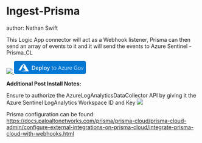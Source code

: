 # Ingest-Prisma
author: Nathan Swift

This Logic App connector will act as a Webhook listener, Prisma can then send an array of events to it and it will send the events to Azure Sentinel - Prisma_CL  

<a href="https://portal.azure.com/#create/Microsoft.Template/uri/https%3A%2F%2Fraw.githubusercontent.com%2FAzure-Sentinel%2FPlaybooks%2Fmaster%2FIngest-Prisma%2Fazuredeploy.json" target="_blank">
    <img src="https://aka.ms/deploytoazurebutton"/>
</a>
<a href="https://portal.azure.us/#create/Microsoft.Template/uri/https%3A%2F%2Fraw.githubusercontent.com%2FAzure-Sentinel%2FPlaybooks%2Fmaster%2FIngest-Prisma%2Fazuredeploy.json" target="_blank">
<img src="https://raw.githubusercontent.com/Azure/azure-quickstart-templates/master/1-CONTRIBUTION-GUIDE/images/deploytoazuregov.png"/>
</a>

**Additional Post Install Notes:**

Ensure to authorize the AzureLogAnalyticsDataCollector API by giving it the Azure Sentinel LogAnalytics Workspace ID and Key
<img src="https://raw.githubusercontent.com/Azure-Sentinel/Playbooks/master/Ingest-Prisma/images/authorize.png"/>
</a>

Prisma configuration can be found: https://docs.paloaltonetworks.com/prisma/prisma-cloud/prisma-cloud-admin/configure-external-integrations-on-prisma-cloud/integrate-prisma-cloud-with-webhooks.html